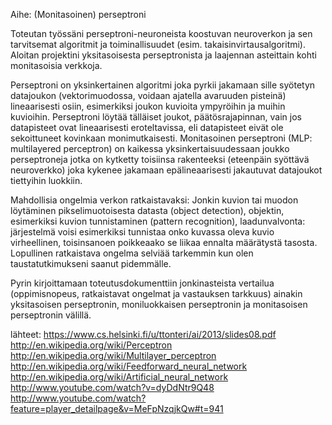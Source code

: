 Aihe: (Monitasoinen) perseptroni

Toteutan työssäni perseptroni-neuroneista koostuvan neuroverkon ja sen tarvitsemat algoritmit ja toiminallisuudet (esim. takaisinvirtausalgoritmi). Aloitan projektini yksitasoisesta perseptronista ja laajennan asteittain kohti monitasoisia verkkoja. 

Perseptroni on yksinkertainen algoritmi joka pyrkii jakamaan sille syötetyn datajoukon (vektorimuodossa, voidaan ajatella avaruuden pisteinä) lineaarisesti osiin, esimerkiksi joukon kuvioita ympyröihin ja muihin kuvioihin. Perseptroni löytää tälläiset joukot, päätösrajapinnan, vain jos datapisteet ovat lineaarisesti eroteltavissa, eli datapisteet eivät ole sekoittuneet kovinkaan monimutkaisesti. Monitasoinen perseptroni (MLP: multilayered perceptron) on kaikessa yksinkertaisuudessaan joukko perseptroneja jotka on kytketty toisiinsa rakenteeksi (eteenpäin syöttävä neuroverkko) joka kykenee jakamaan epälineaarisesti jakautuvat datajoukot tiettyihin luokkiin.

Mahdollisia ongelmia verkon ratkaistavaksi: Jonkin kuvion tai muodon löytäminen pikselimuotoisesta datasta (object detection), objektin, esimerkiksi kuvion tunnistaminen (pattern recognition), laadunvalvonta: järjestelmä voisi esimerkiksi tunnistaa onko kuvassa oleva kuvio virheellinen, toisinsanoen poikkeaako se liikaa ennalta määrätystä tasosta. 
Lopullinen ratkaistava ongelma selviää tarkemmin kun olen taustatutkimukseni saanut pidemmälle.

Pyrin kirjoittamaan toteutusdokumenttiin jonkinasteista vertailua (oppimisnopeus, ratkaistavat ongelmat ja vastauksen tarkkuus) ainakin yksitasoisen perseptronin, moniluokkaisen perseptronin ja monitasoisen perseptronin välillä.

lähteet:
https://www.cs.helsinki.fi/u/ttonteri/ai/2013/slides08.pdf
http://en.wikipedia.org/wiki/Perceptron
http://en.wikipedia.org/wiki/Multilayer_perceptron
http://en.wikipedia.org/wiki/Feedforward_neural_network
http://en.wikipedia.org/wiki/Artificial_neural_network
http://www.youtube.com/watch?v=dyDdNtr9Q48
http://www.youtube.com/watch?feature=player_detailpage&v=MeFpNzqjkQw#t=941


